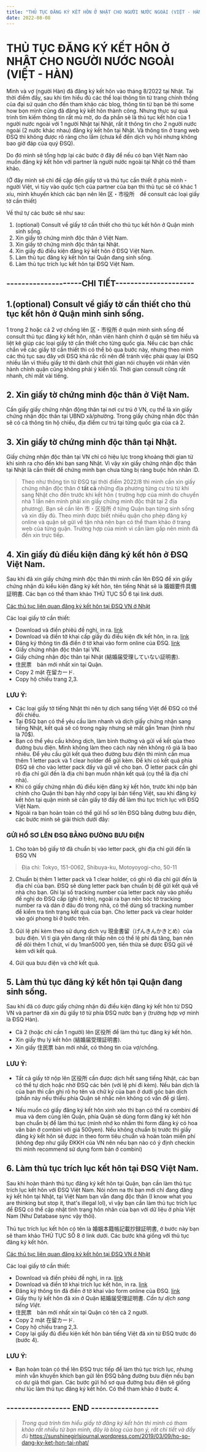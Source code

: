 ```yaml
---
title: "THỦ TỤC ĐĂNG KÝ KẾT HÔN Ở NHẬT CHO NGƯỜI NƯỚC NGOÀI (VIỆT - HÀN)"
date: 2022-08-08
---
```


# THỦ TỤC ĐĂNG KÝ KẾT HÔN Ở NHẬT CHO NGƯỜI NƯỚC NGOÀI (VIỆT - HÀN)


Mình và vợ (người Hàn) đã đăng ký kết hôn vào tháng 8/2022 tại Nhật. Tại thời điểm đấy, sau khi tìm hiểu đủ các thể loại thông tin từ trang chính thống của đại sứ quán cho đến tham khảo các blog, thông tin từ bạn bè thì some how bọn mình cũng đã đăng ký kết hôn thành công. Nhưng thực sự quá trình tìm kiếm thông tin rất mù mờ, do đa phần sẽ là thủ tục kết hôn của 1 người nước ngoài với 1 người Nhật tại Nhật, rất ít thông tin cho 2 người nước ngoài (2 nước khác nhau) đăng ký kết hôn tại Nhật. Và thông tin ở trang web ĐSQ thì không được rõ ràng cho lắm (chưa kể đến dịch vụ hỏi nhưng không bao giờ đáp của quý ĐSQ).

Do đó mình sẽ tổng hợp lại các bước ở đây để nếu có bạn Việt Nam nào muốn đăng ký kết hôn với partner là người nước ngoài tại Nhật có thể tham khảo.

(Ở đây mình sẽ chỉ đề cập đến giấy tờ và thủ tục cần thiết ở phía mình - người Việt, vì tùy vào quốc tịch của partner của bạn thì thủ tục sẽ có khác 1 xíu, mình khuyến khích các bạn nên lên 区・市役所　để consult các loại giấy tờ cần thiết)

Về thứ tự các bước sẽ như sau:

1. (optional) Consult về giấy tờ cần thiết cho thủ tục kết hôn ở Quận mình sinh sống.
2. Xin giấy tờ chứng minh độc thân ở Việt Nam.
3. Xin giấy tờ chứng minh độc thân tại Nhật.
4. Xin giấy đủ điều kiện đăng ký kết hôn ở ĐSQ Việt Nam.
5. Làm thủ tục đăng ký kết hôn tại Quận đang sinh sống.
6. Làm thủ tục trích lục kết hôn tại ĐSQ Việt Nam.



## **--------------------CHI TIẾT---------------------**


## **1.(optional) Consult về giấy tờ cần thiết cho thủ tục kết hôn ở Quận mình sinh sống.**


 1 trong 2 hoặc cả 2 vợ chồng lên 区・市役所 ở quận mình sinh sống để consult thủ tục đăng ký kết hôn, nhân viên hành chính ở quận sẽ tìm hiểu và liệt kê giúp các loại giấy tờ cần thiết cho từng quốc gia. Nếu các bạn chắc chắn về các giấy tờ cần thiết thì có thể bỏ qua bước này, nhưng theo mình các thủ tục sau đây với ĐSQ khá rắc rối nên để tránh việc phải quay lại ĐSQ nhiều lần vì thiếu giấy tờ thì dành chút thời gian nói chuyện vói nhân viên hành chính quận cũng không phải ý kiến tồi. Thời gian consult cũng rất nhanh, chỉ mất vài tiếng.


## **2. Xin giấy tờ chứng minh độc thân ở Việt Nam.**

Cần giấy giấy chứng nhận động thân tại nơi cư trú ở VN, cụ thể là xin giấy chứng nhận độc thân tại UBND xã/phường.
Trong giấy chứng nhận độc thân sẽ có cả thông tin hộ chiếu, địa điểm cư trú tại từng quốc gia của cả 2.


## **3. Xin giấy tờ chứng minh độc thân tại Nhật.**

Giấy chứng nhận độc thân tại VN chỉ có hiệu lực trong khoảng thời gian từ khi sinh ra cho đến khi bạn sang Nhật. Vì vậy xin giấy chứng nhận độc thân tại Nhật là cần thiết để chứng minh bạn chưa từng bị ràng buộc hôn nhân :D.

> Theo như thông tin từ ĐSQ tại thời điểm 2022/8 thì mình cần xin giấy chứng nhận độc thân ở **tất cả** những địa phương từng cư trú từ khi sang Nhật cho đến trước khi kết hôn ( trường hợp của mình do chuyển nhà 1 lần nên mình phải xin giấy chứng minh độc thật tại 2 địa phương).
Bạn sẽ cần lên 市・区役所 ở từng Quận bạn từng sinh sống và xin đầy đủ. 
Theo mình được biết nhiều quận cho phép đăng ký online và quận sẽ gửi về tận nhà nên bạn có thể tham khảo ở trang web của từng quận. Trường hợp của mình vì cần làm gấp nên mình đã đến xin trực tiếp. 


## **4. Xin giấy đủ điều kiện đăng ký kết hôn ở ĐSQ Việt Nam.**


 Sau khi đã xin giấy chứng minh độc thân thì mình cần lên ĐSQ để xin giấy chứng nhận
đủ kiểu kiện đăng ký kết hôn, tên tiếng Nhật sẽ là 婚姻要件具備証明書. Các bạn có thể tham khảo THỦ TỤC SỐ 6 tại link dưới.


[Các thủ tục liên quan đăng ký kết hôn tại ĐSQ VN ở Nhật](https://vnembassy-jp.org/vi/h%C6%B0%E1%BB%9Bng-d%E1%BA%ABn-li%C3%AAn-quan-%C4%91%E1%BA%BFn-k%E1%BA%BFt-h%C3%B4n)

Các loại giấy tờ cần thiết:

- Download và điền phiêú đề nghị, in ra. [link](https://vnembassy-jp.org/sites/default/files/PHIEU%20DE%20NGHI%20VA%20THONG%20TIN%20LIEN%20HE_5.doc)
- Download và điền tờ khai cấp giấy đủ điều kiện đk kết hôn, in ra.  [link](https://vnembassy-jp.org/sites/default/files/Thu%20tuc%20so%206%20To%20khai%20cap%20Giay%20du%20dieu%20kien%20ket%20hon_0.doc)
-  Đăng ký thông tin đã điền ở tờ khai vào form online của ĐSQ.  [link](https://forms.gle/VqcF9xhGaWjmC8AeA)
- Giấy chứng nhận độc thân tại VN.
- Giấy chứng nhận độc thân tại Nhật (結婚届受理していない証明書).
- 住民票　bản mới nhất xin tại Quận.
- Copy 2 mặt 在留カード.
- Copy hộ chiếu trang 2,3.

### LƯU Ý: 
- Các loại giấy tờ tiếng Nhật thì nên tự dịch sang tiếng Việt để ĐSQ có thể đối chiếu.
- Tại ĐSQ bạn có thể yêu cầu làm nhanh và dịch giấy chứng nhận sang tiếng Nhật, kết quả sẽ có trong ngày nhưng sẽ mất gần 1man (hình như là 70$).
- Bạn có thể yêu cầu không dịch, làm bình thường và gửi về kết qủa theo đường bưu điện. Mình không làm theo cách này nên không rõ giá là bao nhiêu. Để yêu cầu gửi kết quả theo đường bưu điện thì mình cần mua thêm 1 letter pack và 1 clear holder để gửi kèm. Để khi có kết quả phía ĐSQ sẽ cho vào letter pack đấy và gửi về cho bạn. Ở letter pack cần ghi rõ địa chỉ gửi đến là địa chỉ bạn muốn nhận kết quả (cụ thể là địa chỉ nhà).
- Khi có giấy chứng nhận đủ điều kiện đăng ký kết hôn, trước khi nộp bản chính cho Quận thì bạn hãy nhớ copy lại bản tiếng Việt, sau khi đăng ký kết hôn tại quận mình sẽ cần giấy tờ đấy để làm thủ tục trích lục với ĐSQ Việt Nam.
- Ngoài ra bạn hoàn toàn có thể gửi hồ sơ lên ĐSQ bằng đường bưu điện, các bước mình sẽ giải thích dưới đây:


### GỬI HỒ SƠ LÊN ĐSQ BẰNG ĐƯỜNG BƯU ĐIỆN
1. Cho toàn bộ giấy tờ đã chuẩn bị vào letter pack, ghi địa chỉ gửi đến là ĐSQ VN
> Địa chỉ: Tokyo, 151-0062, Shibuya-ku, Motoyoyogi-cho, 50-11

2. Chuẩn bị thêm 1 letter pack và 1 clear holder, có ghi rõ địa chỉ gửi đến là địa chỉ của bạn. ĐSQ sẽ dùng letter pack bạn chuẩn bị để gửi kết quả về nhà cho bạn.
Ghi lại số tracking number của letter pack này vào phiếu đề nghị do ĐSQ cấp (ghi ở trên), ngoài ra bạn nên bóc tờ tracking number ra và dán ở đâu đó trong nhà, có thể dùng số tracking number để kiểm tra tình trạng kết quả của bạn.
Cho letter pack và clear holder vào gói phong bì ở bước trên.

3. Gửi lệ phí kèm theo sử dụng dịch vụ 現金書留（げんきんかきとめ）của bưu điện.
Vì tỉ giá yên đang rất thấp nên có thể lệ phí đã tăng, bạn nên để dôi thêm 1 chút, ví dụ 1man5000 yen, tiền thừa sẽ được ĐSQ gửi về kèm với kết quả.

4. Gửi qua bưu điện và chờ kết quả.


## **5. Làm thủ tục đăng ký kết hôn tại Quận đang sinh sống.**

Sau khi đã có được giấy chứng nhận đủ điều kiện đăng ký kết hôn từ DSQ VN và partner đã xin đủ giấy tờ từ phía ĐSQ nước bạn ý (trường hợp vợ mình là ĐSQ Hàn).

- Cả 2 (hoặc chỉ cần 1 người) lên 区役所 để làm thủ tục đăng ký kết hôn.
- Xin giấy thụ lý kết hôn (結婚届受理証明書).
- Xin giấy 住民票 bản mới nhất, có thông tin của vợ/chồng.

### LƯU Ý:

- Tất cả giấy tờ nộp lên 区役所 cần được dịch hết sang tiếng Nhật, các bạn có thể tự dịch hoặc nhờ ĐSQ các bên (với lệ phí đi kèm).
Nếu bản dịch là của bạn thì cần ghi rõ họ tên và chữ ký của bạn ở dưới góc bản dịch (phần này nếu thiếu phía Quận sẽ nhắc nên không có vấn đề gì lắm).

- Nếu muốn có giấy đăng ký kết hôn xinh xẻo thì bạn có thể ra combini để mua và đem cùng lên Quận, phía Quận sẽ dùng form đăng ký kết hôn bạn chuẩn bị để làm thủ tục (mình nhớ ko nhầm thì form đăng ký có hoa văn bán ở combini với giá 500yen).
Nếu không chuẩn bị trước thì giấy đăng ký kết hôn sẽ được in theo form tiêu chuẩn và hoàn toàn miễn phí (không đẹp như giấy ĐKKH của VN nên nếu bạn nào có ý định checkin thì mình recommend sử dụng form bán ở combini)


## **6. Làm thủ tục trích lục kết hôn tại ĐSQ Việt Nam.**

Sau khi hoàn thành thủ tục đăng ký kết hôn tại Quận, bạn cần làm thủ tục trích lục kết hôn với ĐSQ Việt Nam. Nói nôm na thì bạn mới chỉ đang đăng ký kết hôn tại Nhật, tại Việt Nam bạn vẫn đang độc thân (I know what you are thinking but stop it, that's illegal lol), vì vậy bạn cần làm thủ tục trích lục để ĐSQ có thể cập nhật tình trạng hôn nhân của bạn với dữ liệu ở phía Việt Nam (Như Database sync vậy thôi).

Thủ tục trích lục kết hôn có tên là 婚姻本籍帳記載抄録証明書, ở bước này bạn sẽ tham khảo THỦ TỤC SỐ 8 ở link dưới. Các bước khá giống với thủ tục đăng ký kết hôn.

[Các thủ tục liên quan đăng ký kết hôn tại ĐSQ VN ở Nhật](https://vnembassy-jp.org/vi/h%C6%B0%E1%BB%9Bng-d%E1%BA%ABn-li%C3%AAn-quan-%C4%91%E1%BA%BFn-k%E1%BA%BFt-h%C3%B4n)


Các loại giấy tờ cần thiết:

- Download và điền phiêú đề nghị, in ra. [link](https://vnembassy-jp.org/sites/default/files/PHIEU%20DE%20NGHI%20VA%20THONG%20TIN%20LIEN%20HE_5.doc)
- Download và điền tờ khai trích lục kết hôn, in ra.  [link](https://vnembassy-jp.org/sites/default/files/Thu%20tuc%20so%208.%20To%20khai%20Ghi%20chu%20ket%20hon_0.doc)
-  Đăng ký thông tin đã điền ở tờ khai vào form online của ĐSQ.  [link](https://forms.gle/zhshFBz9yKsg5mYm8)
- Giấy thụ lý kết hôn đã xin ở Quận 結婚届受理証明書.
*Cần tự dịch sang tiếng Việt.*
- 住民票　bản mới nhất xin tại Quận có tên cả 2 người.
- Copy 2 mặt 在留カード.
- Copy hộ chiếu trang 2,3.
- Copy lại giấy đủ điều kiện kết hôn bản tiếng Việt đã xin từ ĐSQ trước đó  (bước 4).

### LƯU Ý:

- Bạn hoàn toàn có thể lên ĐSQ trực tiếp để làm thủ tục trích lục, nhưng mình vẫn khuyến khích bạn gửi lên ĐSQ bằng đường bưu điện nếu bạn có dư giả thời gian.
Các bước gửi hồ sơ qua đường bưu điện sẽ giống như lúc làm thủ tục đăng ký kết hôn. Có thể tham khảo ở bước 4.



## **----------------- END ------------------**


> *Trong quá trình tìm hiểu giấy tờ đăng ký kết hôn thì mình có tham khảo rất nhiều từ bạn mình, đây là blog của bạn ý, rất chi tiết và đẩy đủ*
 https://sunshinegirlsjournal.wordpress.com/2019/03/09/ho-so-dang-ky-ket-hon-tai-nhat/